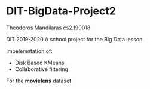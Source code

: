 # DIT-BigData-Project2

Theodoros Mandilaras 
cs2.190018

DIT 2019-2020
A school project for the Big Data lesson.

Impelemntation of:
- Disk Based KMeans
- Collaborative filtering 

For the **movielens** dataset
